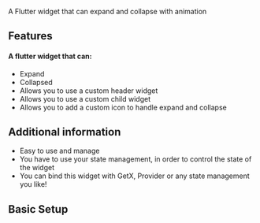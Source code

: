 A Flutter widget that can expand and collapse with animation

## Features

#### A flutter widget that can:

* Expand
* Collapsed
* Allows you to use a custom header widget
* Allows you to use a custom child widget
* Allows you to add a custom icon to handle expand and collapse

## Additional information

* Easy to use and manage
* You have to use your state management, in order to control the state of the widget
* You can bind this widget with GetX, Provider or any state management you like!

## Basic Setup


